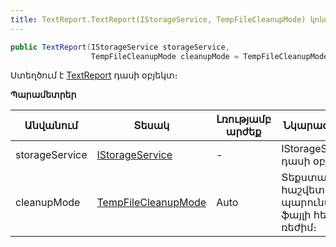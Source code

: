 ```yaml
---
title: TextReport.TextReport(IStorageService, TempFileCleanupMode) կոնստրուկտոր
---
```


```c#
public TextReport(IStorageService storageService, 
                  TempFileCleanupMode cleanupMode = TempFileCleanupMode.Auto)
```

Ստեղծում է [TextReport](../TextReport.md) դասի օբյեկտ։

**Պարամետրեր**

| Անվանում | Տեսակ | Լռությամբ արժեք | Նկարագրություն |
|----------|-------|-----------------|----------------|
| storageService | [IStorageService](../../services/IStorageService.md) | - | IStorageService դասի օբյեկտ։ |
| cleanupMode | [TempFileCleanupMode](../TempFileCleanupMode.md) | Auto | Տեքստային հաշվետվությունը պարունակող ֆայլի հեռացման ռեժիմ։ |